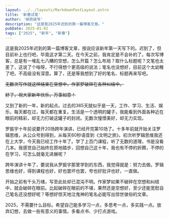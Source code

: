 ```yaml
---
layout: ../../layouts/MarkdownPostLayout.astro
title: '新春试笔'
author: '柳周侯爷'
description: "这是我2025年迟到的第一篇博客文章。"
pubDate: 2025-01-02
tags: ["2025", "新年", "新春"]
---
```

这是我2025年迟到的第一篇博客文章，按说应该新年第一天写下的。迟到了，但目前补上也行吧，毕竟这才第二天。在今天之前，我肯定是不会补的了。每次写博客，总是有一堆乱七八糟的空想，怎么开篇？怎么布局？取什么标题呢？文笔也太差了，这说了个啥呀，不行得想个更高级的说法；笔名也没想好，目前这个太幼稚了吧，不高级没有深意。算了，还是等我想到了好的笔名、标题再来写吧。

~~无数次写作就这样结束在空想中，作家梦破碎在各种纠结中。~~

~~好了，祝大家新年快乐，万事如意！~~

又到了新的一年，新的起点。过去的365天就似乎是一天，工作、学习、生活、娱乐，每天都在过，每天都在重复。生活是一个透明的罐子，我能看到外面各种近在眼前的精彩，却无力打破这罐子的封闭。无数次憧憬美好，却无力实现。

罗振宇十年前说要开20场跨年演讲，已经开完第10场了。十多年前就开始关注罗辑思维，从公众号到得到，从每天60秒语音到《文明之旅》。初次听罗辑思维我还在上大学，今天我已经工作十年了。学了上百门课程，听了无数的道理，书是没看几本。我感觉自己始终在原地踏步，回想自己这十年，我也有不停的折腾，不停的在学习，可怎么就毫无进展呢？

跨年演讲十年了，要说我从罗振宇那里学到的东西，我觉得就是：努力去做。罗辑思维也好，得到课程也好，好也罢坏也罢，夸也好批评也好，一直做。

开始之前有千头万绪，写至此处却已混沌不明。作家梦如果不破碎在空想和纠结中，就会破碎在眼前。比起破碎在眼前的不堪，果然还是空想好，至少还能宽慰自己笔名还没想好呢？等想好惊天地泣鬼神的笔名必能写出惊世骇俗的文章。

2025，不需要什么目标。希望自己能多学习一点，多思考一点，多实践一点。放弃幻想，去做一些有意义的事情。多看点书、少打点游戏。
